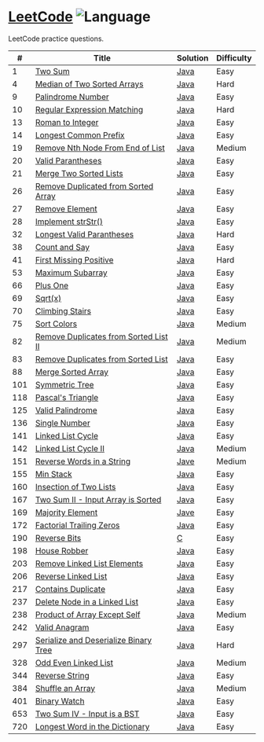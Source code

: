 # [LeetCode](https://leetcode.com/) ![Language](https://img.shields.io/badge/language-Java/C-blue.svg) 
 
LeetCode practice questions. 

|  #  | Title           |  Solution       | Difficulty    | 
|-----|---------------- | --------------- | ------------- |
1 | [Two Sum](https://leetcode.com/problems/two-sum) | [Java](./Java/TwoSum.java) |  Easy  |
4 | [Median of Two Sorted Arrays](https://leetcode.com/problems/median-of-two-sorted-arrays) | [Java](./Java/MedianArrays.java) | Hard
9 | [Palindrome Number](https://leetcode.com/problems/palindrome-number) | [Java](./Java/PalindromeNum.java) | Easy |
10 | [Regular Expression Matching](https://leetcode.com/problems/regular-expression-matching) | [Java](./Java/ExpressionMatching.java) | Hard |
13 | [Roman to Integer](https://leetcode.com/problems/roman-to-integer) | [Java](./Java/RomanToInt.java) | Easy |
14 | [Longest Common Prefix](https://leetcode.com/problems/longest-common-prefix) | [Java](./Java/LongestCommonPrefix.java) | Easy |
19 | [Remove Nth Node From End of List](https://leetcode.com/problems/remove-nth-node-from-end-of-list) | [Java](./Java/RemoveNNode.java) | Medium |
20 | [Valid Parantheses](https://leetcode.com/problems/valid-parentheses) | [Java](./Java/ValidParantheses.java) | Easy |
21 | [Merge Two Sorted Lists](https://leetcode.com/problems/merge-two-sorted-lists) | [Java](./Java/MergeSortedLists.java) | Easy |
26 | [Remove Duplicated from Sorted Array](https://leetcode.com/problems/remove-duplicates-from-sorted-array) | [Java](./Java/RemoveDuplicates.java) | Easy |
27 | [Remove Element](https://leetcode.com/problems/remove-element) | [Java](./Java/RemoveElements.java) | Easy |
28 | [Implement strStr()](https://leetcode.com/problems/implement-strstr) | [Java](./Java/strStr.java) | Easy |
32 | [Longest Valid Parantheses](https://leetcode.com/problems/longest-valid-parentheses) | [Java](./Java/LongestParantheses.java) | Hard |
38 | [Count and Say](https://leetcode.com/problems/count-and-say) | [Java](./Java/CountandSay.java) | Easy |
41 | [First Missing Positive](https://leetcode.com/problems/first-missing-positive) | [Java](./Java/MissingPositive.java) | Hard | 
53 | [Maximum Subarray](https://leetcode.com/problems/maximum-subarray) | [Java](./Java/MaxSubarray.java) | Easy |
66 | [Plus One](https://leetcode.com/problems/plus-one) | [Java](./Java/PlusOne.java) | Easy |
69 | [Sqrt(x)](https://leetcode.com/problems/sqrtx) | [Java](./Java/SquareRoot.java) | Easy |
70 | [Climbing Stairs](https://leetcode.com/problems/climbing-stairs) | [Java](./Java/ClimbingStairs.java) | Easy |
75 | [Sort Colors](https://leetcode.com/problems/sort-colors) | [Java](./Java/SortColors.java) | Medium |
82 | [Remove Duplicates from Sorted List II](https://leetcode.com/problems/remove-duplicates-from-sorted-list-ii) | [Java](./Java/RemoveDupListII.java) | Medium |
83 | [Remove Duplicates from Sorted List](https://leetcode.com/problems/remove-duplicates-from-sorted-list) | [Java](./Java/RemoveDupListI.java) | Easy |
88 | [Merge Sorted Array](https://leetcode.com/problems/merge-sorted-array) | [Java](./Java/MergeSortedArrays.java) | Easy |
101 | [Symmetric Tree](https://leetcode.com/problems/symmetric-tree) | [Java](./Java/SymmetricTree.java) | Easy |
118 | [Pascal's Triangle](https://leetcode.com/problems/pascals-triangle) | [Java](./Java/PascalsTriangle.java) | Easy |
125 | [Valid Palindrome](https://leetcode.com/problems/valid-palindrome) | [Java](./Java/ValidPalindrome.java) | Easy |
136 | [Single Number](https://leetcode.com/problems/single-number) | [Java](./Java/SingleNumber.java) | Easy |
141 | [Linked List Cycle](https://leetcode.com/problems/linked-list-cycle) | [Java](./Java/LLCycleI.java) | Easy |
142 | [Linked List Cycle II](https://leetcode.com/problems/linked-list-cycle-ii) | [Java](./Java/LLCycleII.java) | Medium |
151 | [Reverse Words in a String](https://leetcode.com/problems/reverse-words-in-a-string) | [Jave](./Java/ReverseWordsString.java) | Medium |
155 | [Min Stack](https://leetcode.com/problems/min-stack) | [Java](./Java/MinStack.java) | Easy |
160 | [Insection of Two Lists](https://leetcode.com/problems/intersection-of-two-linked-lists) | [Java](./Java/IntersectionLists.java) | Easy |
167 | [Two Sum II - Input Array is Sorted](https://leetcode.com/problems/two-sum-ii-input-array-is-sorted) | [Java](./Java/TwoSumII.java) | Easy | 
169 | [Majority Element](https://leetcode.com/problems/majority-element) | [Jave](./Java/MajorityElem.java) | Easy |
172 | [Factorial Trailing Zeros](https://leetcode.com/problems/factorial-trailing-zeroes) | [Java](./Java/NumZeros.java) | Easy |
190 | [Reverse Bits](https://leetcode.com/problems/reverse-bits) | [C](./C/ReverseBits.c) | Easy |
198 | [House Robber](https://leetcode.com/problems/house-robber) | [Java](./Java/HouseRobber.java) | Easy |
203 | [Remove Linked List Elements](https://leetcode.com/problems/remove-linked-list-elements) | [Java](./Java/RemoveListElement.java) | Easy |
206 | [Reverse Linked List](https://leetcode.com/problems/reverse-linked-list) | [Java](./Java/ReverseLL.java) | Easy |
217 | [Contains Duplicate](https://leetcode.com/problems/contains-duplicate) | [Java](./Java/ContainsDup.java) | Easy |
237 | [Delete Node in a Linked List](https://leetcode.com/problems/delete-node-in-a-linked-list) | [Java](./Java/DeleteNodeList.java) | Easy |
238 | [Product of Array Except Self](https://leetcode.com/problems/product-of-array-except-self) | [Java](./Java/ProdArr.java) | Medium | 
242 | [Valid Anagram](https://leetcode.com/problems/valid-anagram) | [Java](./Java/ValidAnagram.java) | Easy |
297 | [Serialize and Deserialize Binary Tree](https://leetcode.com/problems/serialize-and-deserialize-binary-tree) | [Java](./Java/SerializeBT.java) | Hard |
328 | [Odd Even Linked List](https://leetcode.com/problems/odd-even-linked-list) | [Java](./Java/OddEvenList.java) | Medium |
344 | [Reverse String](https://leetcode.com/problems/reverse-string) | [Java](./Java/ReverseString.java) | Easy | 
384 | [Shuffle an Array](https://leetcode.com/problems/shuffle-an-array) | [Java](./Java/ShuffleArr.java) | Medium |
401 | [Binary Watch](https://leetcode.com/problems/binary-watch) | [Java](./Java/BinaryWatch.java) | Easy |
653 | [Two Sum IV - Input is a BST](https://leetcode.com/problems/two-sum-iv-input-is-a-bst) | [Java](./Java/TwoSumIV.java) | Easy |
720 | [Longest Word in the Dictionary](https://leetcode.com/problems/longest-word-in-dictionary) | [Java](./Java/LongestWord.java) | Easy |
